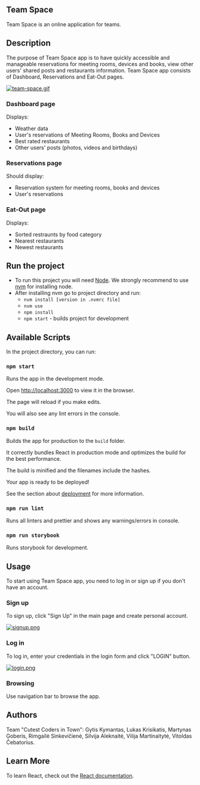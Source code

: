 ## Team Space

Team Space is an online application for teams.

## Description

The purpose of Team Space app is to have quickly accessible and manageable reservations for meeting rooms, devices and books, view other users' shared posts and restaurants information. Team Space app consists of Dashboard, Reservations and Eat-Out pages.

[![team-space.gif](https://i.postimg.cc/sDVL4Rcp/team-space.gif)](https://postimg.cc/hh5MK6Nj)

### Dashboard page

Displays:

- Weather data
- User's reservations of Meeting Rooms, Books and Devices
- Best rated restaurants
- Other users' posts (photos, videos and birthdays)

### Reservations page

Should display:

- Reservation system for meeting rooms, books and devices
- User's reservations

### Eat-Out page

Displays:

- Sorted restraunts by food category
- Nearest restaurants
- Newest restaurants

## Run the project

- To run this project you will need [Node](https://nodejs.org/en/). We strongly recommend to use [nvm](https://github.com/nvm-sh/nvm) for installing node.
- After installing nvm go to project directory and run:
  - `nvm install [version in .nvmrc file]`
  - `nvm use`
  - `npm install`
  - `npm start` - builds project for development

## Available Scripts

In the project directory, you can run:

### `npm start`

Runs the app in the development mode.

Open [http://localhost:3000](http://localhost:3000) to view it in the browser.

The page will reload if you make edits.

You will also see any lint errors in the console.

### `npm build`

Builds the app for production to the `build` folder.

It correctly bundles React in production mode and optimizes the build for the best performance.

The build is minified and the filenames include the hashes.

Your app is ready to be deployed!

See the section about [deployment](https://facebook.github.io/create-react-app/docs/deployment) for more information.

### `npm run lint`

Runs all linters and prettier and shows any warnings/errors in console.

### `npm run storybook`

Runs storybook for development.

## Usage

To start using Team Space app, you need to log in or sign up if you don't have an account.

### Sign up

To sign up, click "Sign Up" in the main page and create personal account.

[![signup.png](https://i.postimg.cc/PxxTP8RR/signup.png)](https://postimg.cc/WDQQytjG)

### Log in

To log in, enter your credentials in the login form and click "LOGIN" button.

[![login.png](https://i.postimg.cc/JnfXxmZM/login.png)](https://postimg.cc/9RBzX6Ln)

### Browsing

Use navigation bar to browse the app.

## Authors

Team "Cutest Coders in Town": Gytis Kymantas, Lukas Krisikatis, Martynas Goberis, Rimgailė Sinkevičienė, Silvija Aleknaitė, Vilija Martinaitytė, Vitoldas Čebatorius.

## Learn More

To learn React, check out the [React documentation](https://reactjs.org/).
